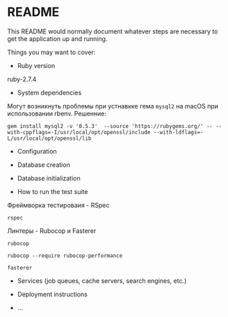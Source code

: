 # README

This README would normally document whatever steps are necessary to get the
application up and running.

Things you may want to cover:

* Ruby version

ruby-2.7.4

* System dependencies

Могут возникнуть проблемы при устнавкке гема `mysql2` на macOS при использовании rbenv. Решенние:
```shell
gem install mysql2 -v '0.5.3'  --source 'https://rubygems.org/' -- --with-cppflags=-I/usr/local/opt/openssl/include --with-ldflags=-L/usr/local/opt/openssl/lib
```

* Configuration

* Database creation

* Database initialization

* How to run the test suite

Фреймворка тестироваия - RSpec
```shell
rspec
```
Линтеры - Rubocop и Fasterer
```shell
rubocop

rubocop --require rubocop-performance

fasterer
```
* Services (job queues, cache servers, search engines, etc.)

* Deployment instructions

* ...
